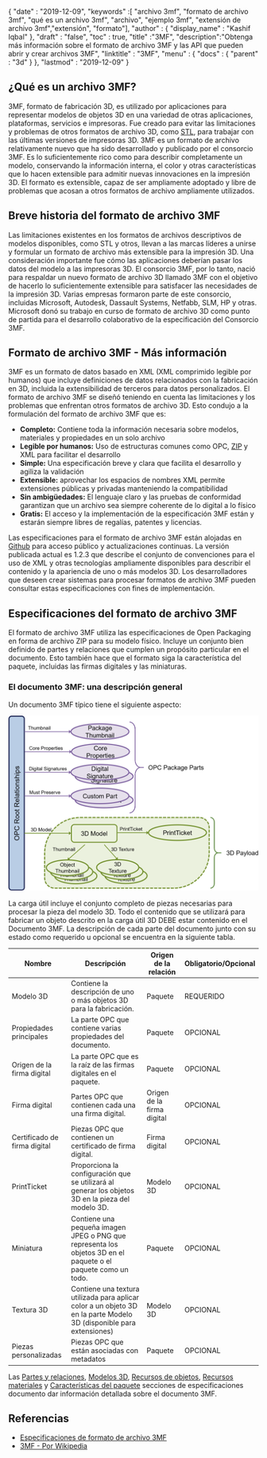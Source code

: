 {
  "date" : "2019-12-09",
  "keywords" :[ "archivo 3mf", "formato de archivo 3mf", "qué es un archivo 3mf", "archivo", "ejemplo 3mf", "extensión de archivo 3mf","extensión", "formato"],
  "author" : {
    "display_name" : "Kashif Iqbal"
},
  "draft" : "false",
  "toc" : true,
  "title" :"3MF",
  "description":"Obtenga más información sobre el formato de archivo 3MF y las API que pueden abrir y crear archivos 3MF",
  "linktitle" : "3MF",
  "menu" : {
    "docs" : {
      "parent" : "3d"
}
},
  "lastmod" : "2019-12-09"
}

## ¿Qué es un archivo 3MF?

3MF, formato de fabricación 3D, es utilizado por aplicaciones para representar modelos de objetos 3D en una variedad de otras aplicaciones, plataformas, servicios e impresoras. Fue creado para evitar las limitaciones y problemas de otros formatos de archivo 3D, como [STL](/es/cad/stl/), para trabajar con las últimas versiones de impresoras 3D. 3MF es un formato de archivo relativamente nuevo que ha sido desarrollado y publicado por el consorcio 3MF. Es lo suficientemente rico como para describir completamente un modelo, conservando la información interna, el color y otras características que lo hacen extensible para admitir nuevas innovaciones en la impresión 3D. El formato es extensible, capaz de ser ampliamente adoptado y libre de problemas que acosan a otros formatos de archivo ampliamente utilizados.

## Breve historia del formato de archivo 3MF

Las limitaciones existentes en los formatos de archivos descriptivos de modelos disponibles, como STL y otros, llevan a las marcas líderes a unirse y formular un formato de archivo más extensible para la impresión 3D. Una consideración importante fue cómo las aplicaciones deberían pasar los datos del modelo a las impresoras 3D. El consorcio 3MF, por lo tanto, nació para respaldar un nuevo formato de archivo 3D llamado 3MF con el objetivo de hacerlo lo suficientemente extensible para satisfacer las necesidades de la impresión 3D. Varias empresas formaron parte de este consorcio, incluidas Microsoft, Autodesk, Dassault Systems, Netfabb, SLM, HP y otras. Microsoft donó su trabajo en curso de formato de archivo 3D como punto de partida para el desarrollo colaborativo de la especificación del Consorcio 3MF.

## Formato de archivo 3MF - Más información

3MF es un formato de datos basado en XML (XML comprimido legible por humanos) que incluye definiciones de datos relacionados con la fabricación en 3D, incluida la extensibilidad de terceros para datos personalizados. El formato de archivo 3MF se diseñó teniendo en cuenta las limitaciones y los problemas que enfrentan otros formatos de archivo 3D. Esto condujo a la formulación del formato de archivo 3MF que es:

* **Completo:** Contiene toda la información necesaria sobre modelos, materiales y propiedades en un solo archivo
* **Legible por humanos:** Uso de estructuras comunes como OPC, [ZIP](/es/compression/zip/) y XML para facilitar el desarrollo
* **Simple:** Una especificación breve y clara que facilita el desarrollo y agiliza la validación
* **Extensible:** aprovechar los espacios de nombres XML permite extensiones públicas y privadas manteniendo la compatibilidad
* **Sin ambigüedades:** El lenguaje claro y las pruebas de conformidad garantizan que un archivo sea siempre coherente de lo digital a lo físico
* **Gratis:** El acceso y la implementación de la especificación 3MF están y estarán siempre libres de regalías, patentes y licencias.

Las especificaciones para el formato de archivo 3MF están alojadas en [Github](https://github.com/3MFConsortium/spec_core/blob/master/3MF%20Core%20Specification.md) para acceso público y actualizaciones continuas. La versión publicada actual es 1.2.3 que describe el conjunto de convenciones para el uso de XML y otras tecnologías ampliamente disponibles para describir el contenido y la apariencia de uno o más modelos 3D. Los desarrolladores que deseen crear sistemas para procesar formatos de archivo 3MF pueden consultar estas especificaciones con fines de implementación.

## Especificaciones del formato de archivo 3MF

El formato de archivo 3MF utiliza las especificaciones de Open Packaging en forma de archivo ZIP para su modelo físico. Incluye un conjunto bien definido de partes y relaciones que cumplen un propósito particular en el documento. Esto también hace que el formato siga la característica del paquete, incluidas las firmas digitales y las miniaturas.

### El documento 3MF: una descripción general

Un documento 3MF típico tiene el siguiente aspecto:

![3MF Document Structure](https://raw.githubusercontent.com/3MFConsortium/spec_core/master/images/figure_2-1.png "3MF Document Structure")

La carga útil incluye el conjunto completo de piezas necesarias para procesar la pieza del modelo 3D. Todo el contenido que se utilizará para fabricar un objeto descrito en la carga útil 3D DEBE estar contenido en el Documento 3MF. La descripción de cada parte del documento junto con su estado como requerido u opcional se encuentra en la siguiente tabla.


|**Nombre**|**Descripción**|**Origen de la relación**|**Obligatorio/Opcional**
--- | --- | --- | ---
|Modelo 3D|Contiene la descripción de uno o más objetos 3D para la fabricación.|Paquete|REQUERIDO
|Propiedades principales|La parte OPC que contiene varias propiedades del documento.|Paquete|OPCIONAL
|Origen de la firma digital|La parte OPC que es la raíz de las firmas digitales en el paquete.|Paquete|OPCIONAL
|Firma digital|Partes OPC que contienen cada una una firma digital.|Origen de la firma digital|OPCIONAL
|Certificado de firma digital|Piezas OPC que contienen un certificado de firma digital.|Firma digital|OPCIONAL
|PrintTicket|Proporciona la configuración que se utilizará al generar los objetos 3D en la pieza del modelo 3D.|Modelo 3D|OPCIONAL
|Miniatura|Contiene una pequeña imagen JPEG o PNG que representa los objetos 3D en el paquete o el paquete como un todo.|Paquete|OPCIONAL
|Textura 3D|Contiene una textura utilizada para aplicar color a un objeto 3D en la parte Modelo 3D (disponible para extensiones)|Modelo 3D|OPCIONAL
|Piezas personalizadas|Piezas OPC que están asociadas con metadatos|Paquete|OPCIONAL

Las [Partes y relaciones](https://github.com/3MFConsortium/spec_core/blob/master/3MF%20Core%20Specification.md#chapter-2-parts-and-relationships), [Modelos 3D](https://github.com/3MFConsortium/spec_core/blob/master/3MF%20Core%20Specification.md#chapter-3-3d-models), [Recursos de objetos](https://github.com/3MFConsortium/spec_core/blob/master/3MF%20Core%20Specification.md#chapter-4-object-resources), [Recursos materiales](https://github.com/3MFConsortium/spec_core/blob/master/3MF%20Core%20Specification.md#chapter-5-material-resources) y [Características del paquete](https://github.com/3MFConsortium/spec_core/blob/master/3MF%20Core%20Specification.md#chapter-6-3mf-document-package-features) secciones de especificaciones documento dar información detallada sobre el documento 3MF.

## Referencias ##

* [Especificaciones de formato de archivo 3MF](https://github.com/3MFConsortium/spec_core)
* [3MF - Por Wikipedia](https://en.wikipedia.org/wiki/3D_Manufacturing_Format)

